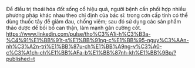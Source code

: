 Để điều trị thoái hóa đốt sống cổ hiệu quả, người bệnh cần phối hợp nhiều phương pháp khác nhau theo chỉ định của bác sĩ: trong cơn cấp tính có thể dùng thuốc tây để giảm đau, chống viêm; sau đó sử dụng các sản phẩm thảo dược để bồi bổ can thận, làm mạnh gân cường cốt. 
https://www.linkedin.com/pulse/tho%C3%A1i-h%C3%B3a-%C4%91%E1%BB%91t-s%E1%BB%91ng-c%E1%BB%95-nguy%C3%AAn-nh%C3%A2n-tri%E1%BB%87u-ch%E1%BB%A9ng-v%C3%A0-c%C3%A1ch-ch%E1%BB%AFa-b%E1%BB%87nh-kh%E1%BB%9Bp/?published=t
